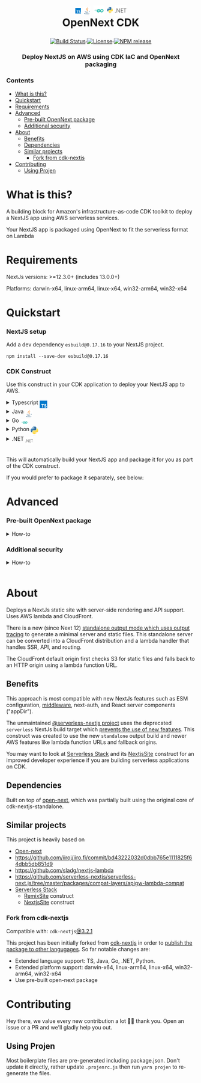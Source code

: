 <h1 align="center">
  <div align="center">
      <img align="middle" alt="Typescript" src="./resources/typescript.svg" width=15>
      <img align="middle" alt="Java" src="./resources/java.svg" width=20>
      <img align="middle" alt="Go" src="./resources/go.svg" width=30>
      <img align="middle" alt="Python" src="./resources/python.svg" width=15>
      <img align="middle" alt=".NET" src="./resources/dotnet.svg" width=30>
  </div>
  OpenNext CDK
</h1>
<div align="center">
  <a href="https://github.com/datasprayio/open-next-cdk/actions?query=workflow%3A%22build%22">
    <img align="middle" alt="Build Status" src="https://img.shields.io/github/actions/workflow/status/datasprayio/open-next-cdk/build.yml?style=for-the-badge">
  </a>
  <a href="https://github.com/datasprayio/open-next-cdk/blob/master/LICENSE">
    <img align="middle" alt="License" src="https://img.shields.io/github/license/datasprayio/open-next-cdk?style=for-the-badge">
  </a>
  <a href="https://www.npmjs.com/package/open-next-cdk">
    <img align="middle" alt="NPM release" src="https://img.shields.io/npm/v/open-next-cdk?label=RELEASE&color=blue&style=for-the-badge">
  </a>
</div>
<h3 align="center">Deploy NextJS on AWS using CDK IaC and OpenNext packaging</h3>

### Contents

- [What is this?](#what-is-this)
- [Quickstart](#quickstart)
- [Requirements](#requirements)
- [Advanced](#advanced)
    - [Pre-built OpenNext package](#pre-built-opennext-package)
    - [Additional security](#additional-security)
- [About](#about)
    - [Benefits](#benefits)
    - [Dependencies](#dependencies)
    - [Similar projects](#similar-projects)
       - [Fork from cdk-nextjs](#fork-from-cdk-nextjs)
- [Contributing](#contributing)
    - [Using Projen](#using-projen)

# What is this?

A building block for Amazon's infrastructure-as-code CDK toolkit to deploy a NextJS app using AWS serverless services.

Your NextJS app is packaged using OpenNext to fit the serverless format on Lambda

# Requirements

NextJs versions: >=12.3.0+ (includes 13.0.0+)

Platforms: darwin-x64, linux-arm64, linux-x64, win32-arm64, win32-x64

# Quickstart

### NextJS setup

Add a dev dependency `esbuild@0.17.16` to your NextJS project.

```shell
npm install --save-dev esbuild@0.17.16
```

### CDK Construct

Use this construct in your CDK application to deploy your NextJS app to AWS.

<details>
  <summary>Typescript <img align="middle" alt="Typescript" src="./resources/typescript.svg" width=20></summary>

  <a href="https://www.npmjs.com/package/open-next-cdk">
    <img align="middle" alt="NPM release" src="https://img.shields.io/npm/v/open-next-cdk?style=for-the-badge">
  </a>

  Install the dependency using npm:

  ```shell
  npm install --save-dev esbuild@0.17.16 open-next-cdk
  ```

  Use the construct in your CDK application:

  ```ts
  import { Nextjs } from 'open-next-cdk';

  new Nextjs(this, 'Web', {
    nextjsPath: './web', // relative path to nextjs project root
  });
  ```
</details>
<details>
  <summary>Java <img align="middle" alt="Java" src="./resources/java.svg" width=20></summary>
  <a href="https://search.maven.org/artifact/io.dataspray/open-next-cdk">
    <img align="middle" alt="Maven Central release" src="https://img.shields.io/maven-central/v/io.dataspray/open-next-cdk?style=for-the-badge">
  </a>

  Install the dependency using Maven:

  ```xml
  <dependency>
    <groupId>io.dataspray</groupId>
    <artifactId>open-next-cdk</artifactId>
    <version>x.y.z</version>
  </dependency>
  ```

  Use the construct in your CDK application:

  ```java
  Nextjs.Builder.create(this, getConstructId())
          .nextjsPath("./web")
          .build();
  ```
</details>
<details>
  <summary>Go <img align="middle" alt="Go" src="./resources/go.svg" width=20></summary>

  <a href="https://github.com/datasprayio/open-next-cdk/tree/main/opennextcdk">
    <img align="middle" alt="Go release" src="https://img.shields.io/github/go-mod/go-version/datasprayio/open-next-cdk/go?filename=opennextcdk%2Fgo.mod&label=GO&style=for-the-badge">
  </a>

  Install the dependency:

  ```shell
  go get github.com:datasprayio/open-next-cdk.git@go
  ```

  Or checkout [the code in the `go` branch](https://github.com/datasprayio/open-next-cdk/tree/go).
</details>
<details>
  <summary>Python <img align="middle" alt="Python" src="./resources/python.svg" width=20></summary>

  <a href="https://pypi.org/project/open-next-cdk/">
    <img align="middle" alt="Pypi release" src="https://img.shields.io/pypi/v/open-next-cdk?style=for-the-badge">
  </a>

  Install the dependency:

  ```shell
  pip install open-next-cdk
  ```
</details>
<details>
  <summary>.NET <img align="middle" alt=".NET" src="./resources/dotnet.svg" width=20></summary>

  <a href="https://www.nuget.org/packages/Dataspray.OpenNextCdk">
    <img align="middle" alt="Nuget release" src="https://img.shields.io/nuget/v/Dataspray.OpenNextCdk?style=for-the-badge">
  </a>

  Install the dependency:

  ```shell
  dotnet add package Dataspray.OpenNextCdk
  ```
</details>
<br/>

This will automatically build your NextJS app and package it for you as part of the CDK construct.

If you would prefer to package it separately, see below:

# Advanced

### Pre-built OpenNext package

<details>
  <summary>How-to</summary>

  You may also provide already pre-built OpenNext package directly by building it yourself first:

  ```shell
  open-next build
  ```

  You will find a new folder `.open-next` which contains the packaging for your NextJS App. Now you can use the construct by instructing it not to build your app, just use the OpenNext folder directly:

  ```ts
  import { Nextjs } from 'open-next-cdk';

  new Nextjs(this, 'Web', {
    openNextPath: './web/.open-next', // relative path to .open-next folder
  });
  ```
</details>

### Additional security
<details>
  <summary>How-to</summary>

  ```ts
  import { RemovalPolicy, Stack } from "aws-cdk-lib";
  import { Construct } from "constructs";
  import { CfnWebAcl } from "aws-cdk-lib/aws-wafv2";
  import { SecurityPolicyProtocol, type DistributionProps } from "aws-cdk-lib/aws-cloudfront";
  import { Nextjs, type NextjsDistributionProps } from "cdk-nextjs-standalone";
  import { Bucket, BlockPublicAccess, BucketEncryption } from "aws-cdk-lib/aws-s3";

  // Because of `WebAcl`, this stack must be deployed in us-east-1. If you want
  // to deploy Nextjs in another region, add WAF in separate stack deployed in us-east-1
  export class UiStack {
    constructor(scope: Construct, id: string) {
      const webAcl = new CfnWebAcl(this, "WebAcl", { ... });
      new Nextjs(this, "NextSite", {
        nextjsPath: "...",
        defaults: {
          assetDeployment: {
            bucket: new Bucket(this, "NextjsAssetDeploymentBucket", {
              autoDeleteObjects: true,
              removalPolicy: RemovalPolicy.DESTROY,
              encryption: BucketEncryption.S3_MANAGED,
              enforceSSL: true,
              blockPublicAccess: BlockPublicAccess.BLOCK_ALL,
            }),
          },
          distribution: {
            functionUrlAuthType: FunctionUrlAuthType.AWS_IAM,
            cdk: {
              distribution: {
                webAclId: webAcl.attrArn,
                minimumProtocolVersion: SecurityPolicyProtocol.TLS_V1_2_2021,
              } as DistributionProps,
            },
          } satisfies Partial<NextjsDistributionProps>,
        },
      });
    }
  }
  ```

</details>
<br />

# About

Deploys a NextJs static site with server-side rendering and API support. Uses AWS lambda and CloudFront.

There is a new (since Next 12) [standalone output mode which uses output tracing](https://nextjs.org/docs/advanced-features/output-file-tracing) to generate a minimal server and static files.
This standalone server can be converted into a CloudFront distribution and a lambda handler that handles SSR, API, and routing.

The CloudFront default origin first checks S3 for static files and falls back to an HTTP origin using a lambda function URL.

## Benefits

This approach is most compatible with new NextJs features such as ESM configuration, [middleware](https://nextjs.org/docs/advanced-features/middleware), next-auth, and React server components ("appDir").

The unmaintained [@serverless-nextjs project](https://github.com/serverless-nextjs/serverless-next.js) uses the deprecated `serverless` NextJs build target which [prevents the use of new features](https://github.com/serverless-nextjs/serverless-next.js/pull/2478).
This construct was created to use the new `standalone` output build and newer AWS features like lambda function URLs and fallback origins.

You may want to look at [Serverless Stack](https://sst.dev) and its [NextjsSite](https://docs.sst.dev/constructs/NextjsSite) construct for an improved developer experience if you are building serverless applications on CDK.

## Dependencies

Built on top of [open-next](https://open-next.js.org/), which was partially built using the original core of cdk-nextjs-standalone.

## Similar projects
This project is heavily based on

- [Open-next](https://open-next.js.org/)
- <https://github.com/iiroj/iiro.fi/commit/bd43222032d0dbb765e1111825f64dbb5db851d9>
- <https://github.com/sladg/nextjs-lambda>
- <https://github.com/serverless-nextjs/serverless-next.js/tree/master/packages/compat-layers/apigw-lambda-compat>
- [Serverless Stack](https://github.com/serverless-stack/sst)
  - [RemixSite](https://github.com/serverless-stack/sst/blob/master/packages/resources/src/NextjsSite.ts) construct
  - [NextjsSite](https://github.com/serverless-stack/sst/blob/master/packages/resources/src/RemixSite.ts) construct

### Fork from cdk-nextjs
Compatible with: `cdk-nextjs`[@3.2.1](https://github.com/jetbridge/cdk-nextjs/releases/tag/v3.2.1)

This project has been initially forked from [cdk-nextjs](https://github.com/jetbridge/cdk-nextjs) in order to [publish the package to other langugages](https://github.com/jetbridge/cdk-nextjs/issues/120#issuecomment-1634926223). So far notable changes are:
- Extended language support: TS, Java, Go, .NET, Python.
- Extended platform support: darwin-x64, linux-arm64, linux-x64, win32-arm64, win32-x64
- Use pre-built open-next package

# Contributing

Hey there, we value every new contribution a lot 🙏🏼 thank you. Open an issue or a PR and we'll gladly help you out.

## Using Projen
Most boilerplate files are pre-generated including package.json. Don't update it directly, rather update `.projenrc.js` then run `yarn projen` to re-generate the files.

